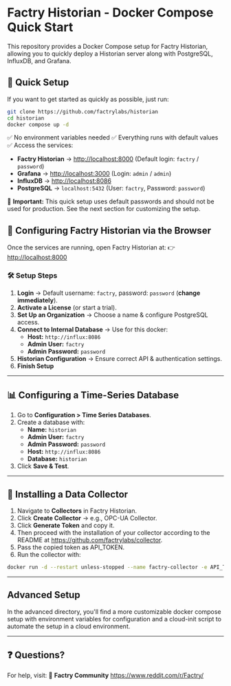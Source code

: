 # Factry Historian - Docker Compose Quick Start

This repository provides a Docker Compose setup for Factry Historian, allowing you to quickly deploy a Historian server along with PostgreSQL, InfluxDB, and Grafana.

## 🚀 Quick Setup

If you want to get started as quickly as possible, just run:

```sh
git clone https://github.com/factrylabs/historian
cd historian
docker compose up -d
```

✅ No environment variables needed
✅ Everything runs with default values
✅ Access the services:
- **Factry Historian** → [http://localhost:8000](http://localhost:8000) (Default login: `factry` / `password`)
- **Grafana** → [http://localhost:3000](http://localhost:3000) (Login: `admin` / `admin`)
- **InfluxDB** → [http://localhost:8086](http://localhost:8086)
- **PostgreSQL** → `localhost:5432` (User: `factry`, Password: `password`)

🚨 **Important:**
This quick setup uses default passwords and should not be used for production. See the next section for customizing the setup.

## 🔧 Configuring Factry Historian via the Browser

Once the services are running, open Factry Historian at:
👉 [http://localhost:8000](http://localhost:8000)

### 🛠 Setup Steps

1. **Login** → Default username: `factry`, password: `password` (**change immediately**).
2. **Activate a License** (or start a trial).
3. **Set Up an Organization** → Choose a name & configure PostgreSQL access.
4. **Connect to Internal Database** → Use for this docker:
   - **Host:** `http://influx:8086`
   - **Admin User:** `factry`
   - **Admin Password:** `password`
5. **Historian Configuration** → Ensure correct API & authentication settings.
6. **Finish Setup**

---

## 📊 Configuring a Time-Series Database

1. Go to **Configuration > Time Series Databases**.
2. Create a database with:
   - **Name:** `historian`
   - **Admin User:** `factry`
   - **Admin Password:** `password`
   - **Host:** `http://influx:8086`
   - **Database:** `historian`
3. Click **Save & Test**.

---

## 📡 Installing a Data Collector

1. Navigate to **Collectors** in Factry Historian.
2. Click **Create Collector** → e.g., OPC-UA Collector.
3. Click **Generate Token** and copy it.
4. Then proceed with the installation of your collector according to the README at https://github.com/factrylabs/collector.
5. Pass the copied token as API_TOKEN.
6. Run the collector with:

```sh
docker run -d --restart unless-stopped --name factry-collector -e API_TOKEN=<API_TOKEN> -e PRODUCT=opc-ua ghcr.io/factrylabs/collector:latest
```

---

## Advanced Setup

In the advanced directory, you'll find a more customizable docker compose setup with environment variables for configuration and a cloud-init script to automate the setup in a cloud environment.

---

## ❓ Questions?

For help, visit:
📌 **Factry Community**  https://www.reddit.com/r/Factry/
